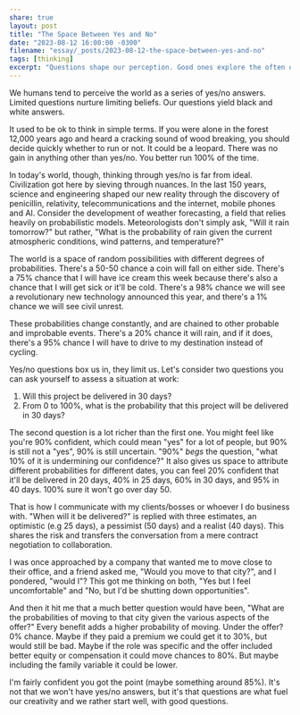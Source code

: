 ```yaml
---
share: true
layout: post
title: "The Space Between Yes and No"
date: "2023-08-12 16:00:00 -0300"
filename: "essay/_posts/2023-08-12-the-space-between-yes-and-no"
tags: [thinking]
excerpt: "Questions shape our perception. Good ones explore the often overlooked realm of uncertainty, challenging us to think beyond binary choices and embracing the complex nuances shaping our world."
---
```


We humans tend to perceive the world as a series of yes/no answers. Limited questions nurture limiting beliefs. Our questions yield black and white answers.

It used to be ok to think in simple terms. If you were alone in the forest 12,000 years ago and heard a cracking sound of wood breaking, you should decide quickly whether to run or not. It could be a leopard. There was no gain in anything other than yes/no. You better run 100% of the time.

In today's world, though, thinking through yes/no is far from ideal. Civilization got here by sieving through nuances. In the last 150 years, science and engineering shaped our new reality through the discovery of penicillin, relativity, telecommunications and the internet, mobile phones and AI. Consider the development of weather forecasting, a field that relies heavily on probabilistic models. Meteorologists don't simply ask, "Will it rain tomorrow?" but rather, "What is the probability of rain given the current atmospheric conditions, wind patterns, and temperature?"

The world is a space of random possibilities with different degrees of probabilities. There's a 50-50 chance a coin will fall on either side. There's a 75% chance that I will have ice cream this week because there's also a chance that I will get sick or it'll be cold. There's a 98% chance we will see a revolutionary new technology announced this year, and there's a 1% chance we will see civil unrest.

These probabilities change constantly, and are chained to other probable and improbable events. There's a 20% chance it will rain, and if it does, there's a 95% chance I will have to drive to my destination instead of cycling.

Yes/no questions box us in, they limit us. Let's consider two questions you can ask yourself to assess a situation at work:

1. Will this project be delivered in 30 days?
2. From 0 to 100%, what is the probability that this project will be delivered in 30 days?

The second question is a lot richer than the first one. You might feel like you're 90% confident, which could mean "yes" for a lot of people, but 90% is still not a "yes", 90% is still uncertain. "90%" *begs* the question, "what 10% of it is undermining our confidence?" It also gives us space to attribute different probabilities for different dates, you can feel 20% confident that it'll be delivered in 20 days, 40% in 25 days, 60% in 30 days, and 95% in 40 days. 100% sure it won't go over day 50.

That is how I communicate with my clients/bosses or whoever I do business with. "When will it be delivered?" is replied with three estimates, an optimistic (e.g 25 days), a pessimist (50 days) and a realist (40 days). This shares the risk and transfers the conversation from a mere contract negotiation to collaboration.

I was once approached by a company that wanted me to move close to their office, and a friend asked me, "Would you move to that city?", and I pondered, "would I"? This got me thinking on both, "Yes but I feel uncomfortable" and "No, but I'd be shutting down opportunities". 

And then it hit me that a much better question would have been, "What are the probabilities of moving to that city given the various aspects of the offer?" Every benefit adds a higher probability of moving. Under the offer? 0% chance. Maybe if they paid a premium we could get it to 30%, but would still be bad. Maybe if the role was specific and the offer included better equity or compensation it could move chances to 80%. But maybe including the family variable it could be lower.

I'm fairly confident you got the point (maybe something around 85%). It's not that we won't have yes/no answers, but it's that questions are what fuel our creativity and we rather start well, with good questions.